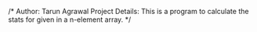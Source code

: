 /* Author: Tarun Agrawal 
 Project Details: This is a program to calculate the stats for given in a n-element array. */
